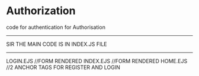 # Authorization
code for authentication for Authorisation


------------------------------------
SIR THE MAIN CODE IS IN INDEX.JS FILE

--------------------------------------

LOGIN.EJS //FORM RENDERED
INDEX.EJS //FORM RENDERED
HOME.EJS //2 ANCHOR TAGS FOR REGISTER AND LOGIN
